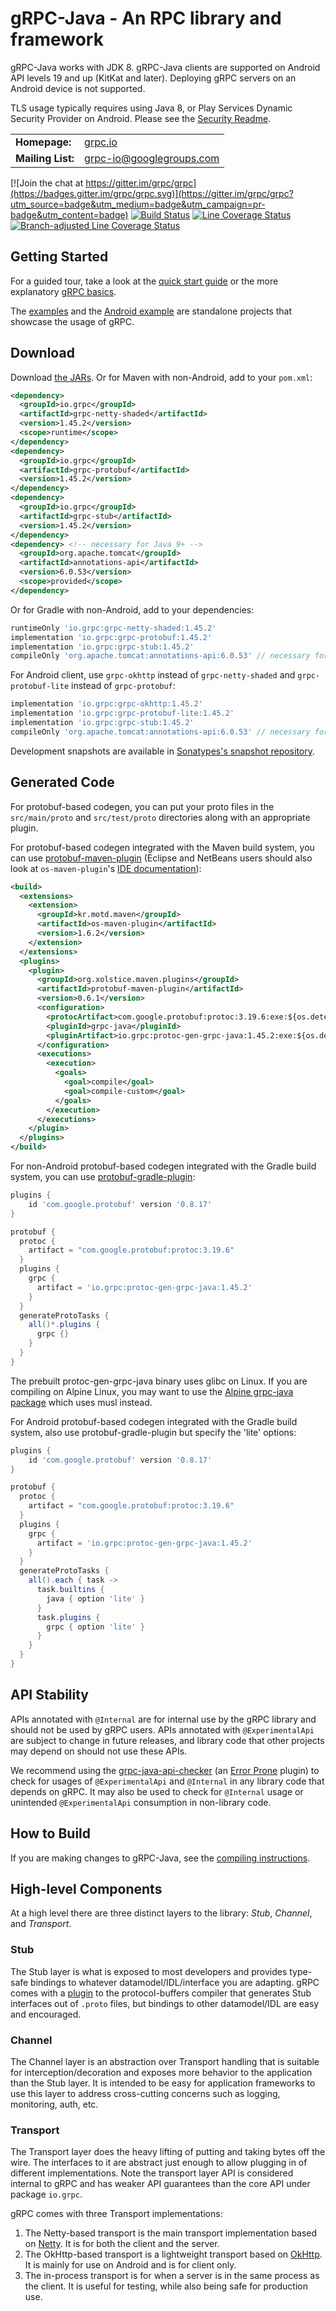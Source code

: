 gRPC-Java - An RPC library and framework
========================================

gRPC-Java works with JDK 8. gRPC-Java clients are supported on Android API
levels 19 and up (KitKat and later). Deploying gRPC servers on an Android
device is not supported.

TLS usage typically requires using Java 8, or Play Services Dynamic Security
Provider on Android. Please see the [Security Readme](SECURITY.md).

<table>
  <tr>
    <td><b>Homepage:</b></td>
    <td><a href="https://grpc.io/">grpc.io</a></td>
  </tr>
  <tr>
    <td><b>Mailing List:</b></td>
    <td><a href="https://groups.google.com/forum/#!forum/grpc-io">grpc-io@googlegroups.com</a></td>
  </tr>
</table>

[![Join the chat at https://gitter.im/grpc/grpc](https://badges.gitter.im/grpc/grpc.svg)](https://gitter.im/grpc/grpc?utm_source=badge&utm_medium=badge&utm_campaign=pr-badge&utm_content=badge)
[![Build Status](https://travis-ci.org/grpc/grpc-java.svg?branch=master)](https://travis-ci.org/grpc/grpc-java)
[![Line Coverage Status](https://coveralls.io/repos/grpc/grpc-java/badge.svg?branch=master&service=github)](https://coveralls.io/github/grpc/grpc-java?branch=master)
[![Branch-adjusted Line Coverage Status](https://codecov.io/gh/grpc/grpc-java/branch/master/graph/badge.svg)](https://codecov.io/gh/grpc/grpc-java)

Getting Started
---------------

For a guided tour, take a look at the [quick start
guide](https://grpc.io/docs/languages/java/quickstart) or the more explanatory [gRPC
basics](https://grpc.io/docs/languages/java/basics).

The [examples](https://github.com/grpc/grpc-java/tree/v1.45.2/examples) and the
[Android example](https://github.com/grpc/grpc-java/tree/v1.45.2/examples/android)
are standalone projects that showcase the usage of gRPC.

Download
--------

Download [the JARs][]. Or for Maven with non-Android, add to your `pom.xml`:
```xml
<dependency>
  <groupId>io.grpc</groupId>
  <artifactId>grpc-netty-shaded</artifactId>
  <version>1.45.2</version>
  <scope>runtime</scope>
</dependency>
<dependency>
  <groupId>io.grpc</groupId>
  <artifactId>grpc-protobuf</artifactId>
  <version>1.45.2</version>
</dependency>
<dependency>
  <groupId>io.grpc</groupId>
  <artifactId>grpc-stub</artifactId>
  <version>1.45.2</version>
</dependency>
<dependency> <!-- necessary for Java 9+ -->
  <groupId>org.apache.tomcat</groupId>
  <artifactId>annotations-api</artifactId>
  <version>6.0.53</version>
  <scope>provided</scope>
</dependency>
```

Or for Gradle with non-Android, add to your dependencies:
```gradle
runtimeOnly 'io.grpc:grpc-netty-shaded:1.45.2'
implementation 'io.grpc:grpc-protobuf:1.45.2'
implementation 'io.grpc:grpc-stub:1.45.2'
compileOnly 'org.apache.tomcat:annotations-api:6.0.53' // necessary for Java 9+
```

For Android client, use `grpc-okhttp` instead of `grpc-netty-shaded` and
`grpc-protobuf-lite` instead of `grpc-protobuf`:
```gradle
implementation 'io.grpc:grpc-okhttp:1.45.2'
implementation 'io.grpc:grpc-protobuf-lite:1.45.2'
implementation 'io.grpc:grpc-stub:1.45.2'
compileOnly 'org.apache.tomcat:annotations-api:6.0.53' // necessary for Java 9+
```

[the JARs]:
https://search.maven.org/search?q=g:io.grpc%20AND%20v:1.45.2

Development snapshots are available in [Sonatypes's snapshot
repository](https://oss.sonatype.org/content/repositories/snapshots/).

Generated Code
--------------

For protobuf-based codegen, you can put your proto files in the `src/main/proto`
and `src/test/proto` directories along with an appropriate plugin.

For protobuf-based codegen integrated with the Maven build system, you can use
[protobuf-maven-plugin][] (Eclipse and NetBeans users should also look at
`os-maven-plugin`'s
[IDE documentation](https://github.com/trustin/os-maven-plugin#issues-with-eclipse-m2e-or-other-ides)):
```xml
<build>
  <extensions>
    <extension>
      <groupId>kr.motd.maven</groupId>
      <artifactId>os-maven-plugin</artifactId>
      <version>1.6.2</version>
    </extension>
  </extensions>
  <plugins>
    <plugin>
      <groupId>org.xolstice.maven.plugins</groupId>
      <artifactId>protobuf-maven-plugin</artifactId>
      <version>0.6.1</version>
      <configuration>
        <protocArtifact>com.google.protobuf:protoc:3.19.6:exe:${os.detected.classifier}</protocArtifact>
        <pluginId>grpc-java</pluginId>
        <pluginArtifact>io.grpc:protoc-gen-grpc-java:1.45.2:exe:${os.detected.classifier}</pluginArtifact>
      </configuration>
      <executions>
        <execution>
          <goals>
            <goal>compile</goal>
            <goal>compile-custom</goal>
          </goals>
        </execution>
      </executions>
    </plugin>
  </plugins>
</build>
```

[protobuf-maven-plugin]: https://www.xolstice.org/protobuf-maven-plugin/

For non-Android protobuf-based codegen integrated with the Gradle build system,
you can use [protobuf-gradle-plugin][]:
```gradle
plugins {
    id 'com.google.protobuf' version '0.8.17'
}

protobuf {
  protoc {
    artifact = "com.google.protobuf:protoc:3.19.6"
  }
  plugins {
    grpc {
      artifact = 'io.grpc:protoc-gen-grpc-java:1.45.2'
    }
  }
  generateProtoTasks {
    all()*.plugins {
      grpc {}
    }
  }
}
```

[protobuf-gradle-plugin]: https://github.com/google/protobuf-gradle-plugin

The prebuilt protoc-gen-grpc-java binary uses glibc on Linux. If you are
compiling on Alpine Linux, you may want to use the [Alpine grpc-java package][]
which uses musl instead.

[Alpine grpc-java package]: https://pkgs.alpinelinux.org/package/edge/testing/x86_64/grpc-java

For Android protobuf-based codegen integrated with the Gradle build system, also
use protobuf-gradle-plugin but specify the 'lite' options:

```gradle
plugins {
    id 'com.google.protobuf' version '0.8.17'
}

protobuf {
  protoc {
    artifact = "com.google.protobuf:protoc:3.19.6"
  }
  plugins {
    grpc {
      artifact = 'io.grpc:protoc-gen-grpc-java:1.45.2'
    }
  }
  generateProtoTasks {
    all().each { task ->
      task.builtins {
        java { option 'lite' }
      }
      task.plugins {
        grpc { option 'lite' }
      }
    }
  }
}

```

API Stability
-------------

APIs annotated with `@Internal` are for internal use by the gRPC library and
should not be used by gRPC users. APIs annotated with `@ExperimentalApi` are
subject to change in future releases, and library code that other projects
may depend on should not use these APIs.

We recommend using the
[grpc-java-api-checker](https://github.com/grpc/grpc-java-api-checker)
(an [Error Prone](https://github.com/google/error-prone) plugin)
to check for usages of `@ExperimentalApi` and `@Internal` in any library code
that depends on gRPC. It may also be used to check for `@Internal` usage or
unintended `@ExperimentalApi` consumption in non-library code.

How to Build
------------

If you are making changes to gRPC-Java, see the [compiling
instructions](COMPILING.md).

High-level Components
---------------------

At a high level there are three distinct layers to the library: *Stub*,
*Channel*, and *Transport*.

### Stub

The Stub layer is what is exposed to most developers and provides type-safe
bindings to whatever datamodel/IDL/interface you are adapting. gRPC comes with
a [plugin](https://github.com/google/grpc-java/blob/master/compiler) to the
protocol-buffers compiler that generates Stub interfaces out of `.proto` files,
but bindings to other datamodel/IDL are easy and encouraged.

### Channel

The Channel layer is an abstraction over Transport handling that is suitable for
interception/decoration and exposes more behavior to the application than the
Stub layer. It is intended to be easy for application frameworks to use this
layer to address cross-cutting concerns such as logging, monitoring, auth, etc.

### Transport

The Transport layer does the heavy lifting of putting and taking bytes off the
wire. The interfaces to it are abstract just enough to allow plugging in of
different implementations. Note the transport layer API is considered internal
to gRPC and has weaker API guarantees than the core API under package `io.grpc`.

gRPC comes with three Transport implementations:

1. The Netty-based transport is the main transport implementation based on
   [Netty](https://netty.io). It is for both the client and the server.
2. The OkHttp-based transport is a lightweight transport based on
   [OkHttp](https://square.github.io/okhttp/). It is mainly for use on Android
   and is for client only.
3. The in-process transport is for when a server is in the same process as the
   client. It is useful for testing, while also being safe for production use.
